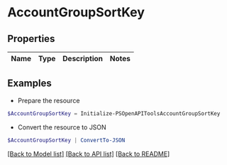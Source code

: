 # AccountGroupSortKey
## Properties

Name | Type | Description | Notes
------------ | ------------- | ------------- | -------------

## Examples

- Prepare the resource
```powershell
$AccountGroupSortKey = Initialize-PSOpenAPIToolsAccountGroupSortKey 
```

- Convert the resource to JSON
```powershell
$AccountGroupSortKey | ConvertTo-JSON
```

[[Back to Model list]](../README.md#documentation-for-models) [[Back to API list]](../README.md#documentation-for-api-endpoints) [[Back to README]](../README.md)

